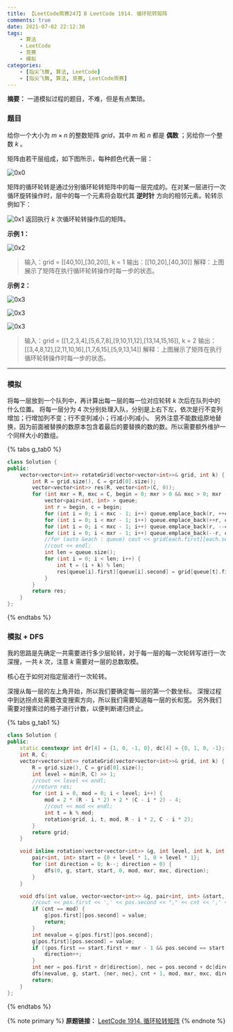 ```yaml
---
title: 【LeetCode周赛247】B LeetCode 1914. 循环轮转矩阵
comments: true
date: 2021-07-02 22:12:30
tags:  
    - 算法
    - LeetCode
    - 竞赛
    - 模拟
categories:
    - [指尖飞舞, 算法, LeetCode]
    - [指尖飞舞, 算法, 竞赛, LeetCode周赛]
---
```

__摘要：__
一道模拟过程的题目，不难，但是有点繁琐。
<!-- more -->

### 题目

给你一个大小为 $m \times n$ 的整数矩阵 $grid$​​​ ，其中 $m$ 和 $n$ 都是 __偶数__ ；另给你一个整数 $k$ 。

矩阵由若干层组成，如下图所示，每种颜色代表一层：

![0x0](0.png)

矩阵的循环轮转是通过分别循环轮转矩阵中的每一层完成的。在对某一层进行一次循环旋转操作时，层中的每一个元素将会取代其 __逆时针__ 方向的相邻元素。轮转示例如下：

![0x1](1.jpg)
返回执行 $k$ 次循环轮转操作后的矩阵。

__示例 1：__

![0x2](2.png)

> 输入：grid = [[40,10],[30,20]], k = 1
> 输出：[[10,20],[40,30]]
> 解释：上图展示了矩阵在执行循环轮转操作时每一步的状态。

__示例 2：__

![0x3](3.png)

![0x3](4.png)

![0x3](5.png)

> 输入：grid = [[1,2,3,4],[5,6,7,8],[9,10,11,12],[13,14,15,16]], k = 2
输出：[[3,4,8,12],[2,11,10,16],[1,7,6,15],[5,9,13,14]]
解释：上图展示了矩阵在执行循环轮转操作时每一步的状态。

___

### 模拟

将每一层放到一个队列中，再计算出每一层的每一位对应轮转 $k$ 次后在队列中的什么位置。
将每一层分为 $4$ 次分别处理入队，分别是上右下左，依次是行不变列增加；行增加列不变；行不变列减小；行减小列减小。
另外注意不能数组原地替换，因为前面被替换的数原本包含着最后的要替换的数的数。所以需要额外维护一个同样大小的数组。

{% tabs g_tab0 %}
<!-- tab C++ -->
```c++
class Solution {
public:
    vector<vector<int>> rotateGrid(vector<vector<int>>& grid, int k) {
        int R = grid.size(), C = grid[0].size();
        vector<vector<int>> res(R, vector<int>(C, 0));
        for (int mxr = R, mxc = C, begin = 0; mxr > 0 && mxc > 0; mxr -= 2, mxc -= 2, ++begin) { // 逐层将坐标放入数组中
            vector<pair<int, int> > queue;
            int r = begin, c = begin;
            for (int i = 0; i < mxc - 1; i++) queue.emplace_back(r, ++c);
            for (int i = 0; i < mxr - 1; i++) queue.emplace_back(++r, c);
            for (int i = 0; i < mxc - 1; i++) queue.emplace_back(r, --c);
            for (int i = 0; i < mxr - 1; i++) queue.emplace_back(--r, c);
            //for (auto &each : queue) cout << grid[each.first][each.second] << " ";
            //cout << endl;
            int len = queue.size();
            for (int i = 0; i < len; i++) {
                int t = (i + k) % len;
                res[queue[i].first][queue[i].second] = grid[queue[t].first][queue[t].second];
            }
        }
        return res;
    }
};
```
<!-- endtab -->
{% endtabs %}


### 模拟 + DFS

我的思路是先确定一共需要进行多少层轮转，对于每一层的每一次轮转写进行一次深搜，一共 $k$ 次，注意 $k$ 需要对一层的总数取模。

核心在于如何对指定层进行一次轮转。

深搜从每一层的左上角开始，所以我们要确定每一层的第一个数坐标。
深搜过程中到达拐点处需要改变搜索方向，所以我们需要知道每一层的长和宽。
另外我们需要对搜索过的格子进行计数，以便判断递归终止。


{% tabs g_tab1 %}
<!-- tab C++ -->
```c++
class Solution {
public:
    static constexpr int dr[4] = {1, 0, -1, 0}, dc[4] = {0, 1, 0, -1};
    int R, C;
    vector<vector<int>> rotateGrid(vector<vector<int>>& grid, int k) {
        R = grid.size(), C = grid[0].size();
        int level = min(R, C) >> 1;
        //cout << level << endl;
        //return res;
        for (int i = 0, mod = 0; i < level; i++) {
            mod = 2 * (R - i * 2) + 2 * (C - i * 2) - 4;
            //cout << mod << endl;
            int t = k % mod;
            rotation(grid, i, t, mod, R - i * 2, C - i * 2);
        }
        return grid;
    }

    void inline rotation(vector<vector<int>> &g, int level, int k, int mod, int mxr, int mxc) {
        pair<int, int> start = {0 + level * 1, 0 + level * 1};
        for (int direction = 0; k--; direction = 0) {
            dfs(0, g, start, start, 0, mod, mxr, mxc, direction);
        }
    }   

    void dfs(int value, vector<vector<int>> &g, pair<int, int> &start, pair<int, int> pos, int cnt, int &mod, int &mxr, int &mxc, int &direction) {
        //cout << pos.first << ',' << pos.second << "," << cnt << ',' << mod <<endl;
        if (cnt == mod) {
            g[pos.first][pos.second] = value;
            return;
        }
        int nevalue = g[pos.first][pos.second];
        g[pos.first][pos.second] = value;
        if ((pos.first == start.first + mxr - 1 && pos.second == start.second) || (pos.first == start.first + mxr - 1 && pos.second == start.second + mxc - 1) || (pos.first == start.first && pos.second == start.second + mxc - 1)) {
            direction++;
        }
        int ner = pos.first + dr[direction], nec = pos.second + dc[direction];
        dfs(nevalue, g, start, {ner, nec}, cnt + 1, mod, mxr, mxc, direction);
        return;
    }
};
```
<!-- endtab -->
{% endtabs %}


{% note primary %}
__原题链接：__ [LeetCode 1914. 循环轮转矩阵](https://leetcode-cn.com/problems/cyclically-rotating-a-grid/submissions/)
{% endnote %}
